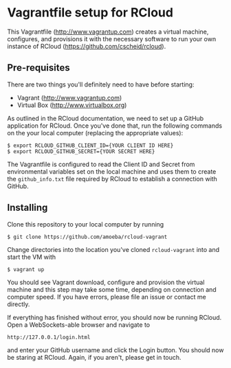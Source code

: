 # Vagrantfile setup for RCloud

This Vagrantfile (http://www.vagrantup.com) creates a virtual machine, configures, and provisions it with the necessary software to run your own instance of RCloud (https://github.com/cscheid/rcloud).

## Pre-requisites

There are two things you'll definitely need to have before starting:

- Vagrant (http://www.vagrantup.com)
- Virtual Box (http://www.virtualbox.org)

As outlined in the RCloud documentation, we need to set up a GitHub application for RCloud. Once you've done that, run the following commands on the your local computer (replacing the appropriate values):

    $ export RCLOUD_GITHUB_CLIENT_ID={YOUR CLIENT ID HERE}
    $ export RCLOUD_GITHUB_SECRET={YOUR SECRET HERE}

The Vagrantfile is configured to read the Client ID and Secret from environmental variables set on the local machine and uses them to create the `github_info.txt` file required by RCloud to establish a connection with GitHub.

## Installing

Clone this repository to your local computer by running

    $ git clone https://github.com/amoeba/rcloud-vagrant

Change directories into the location you've cloned `rcloud-vagrant` into and start the VM with

    $ vagrant up

You should see Vagrant download, configure and provision the virtual machine and this step may take some time, depending on connection and computer speed. If you have errors, please file an issue or contact me directly.

If everything has finished without error, you should now be running RCloud. Open a WebSockets-able browser and navigate to

    http://127.0.0.1/login.html

and enter your GitHub username and click the Login button. You should now be staring at RCloud. Again, if you aren't, please get in touch.